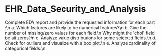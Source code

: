 # EHR_Data_Security_and_Analysis

Complete EDA report and provide the requested information for each part :\n
a. Which features are likely to be numerical features?\n
b. Give the number of missing/zero values for each field.\n
Why might the 'chol' field be all zeros?\n
c. Analyze value distributions for some selected fields.\n
d. Check for outliers and visualize with a box plot.\n
e. Analyze cardinality of categorical fields.\n
